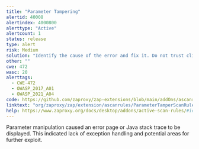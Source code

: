 ```yaml
---
title: "Parameter Tampering"
alertid: 40008
alertindex: 4000800
alerttype: "Active"
alertcount: 1
status: release
type: alert
risk: Medium
solution: "Identify the cause of the error and fix it. Do not trust client side input and enforce a tight check in the server side. Besides, catch the exception properly. Use a generic 500 error page for internal server error."
other: ""
cwe: 472
wasc: 20
alerttags: 
  - CWE-472
  - OWASP_2017_A01
  - OWASP_2021_A04
code: https://github.com/zaproxy/zap-extensions/blob/main/addOns/ascanrules/src/main/java/org/zaproxy/zap/extension/ascanrules/ParameterTamperScanRule.java
linktext: "org/zaproxy/zap/extension/ascanrules/ParameterTamperScanRule.java"
help: https://www.zaproxy.org/docs/desktop/addons/active-scan-rules/#id-40008
---
```

Parameter manipulation caused an error page or Java stack trace to be displayed. This indicated lack of exception handling and potential areas for further exploit.
